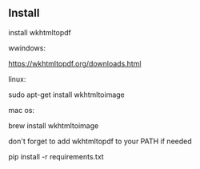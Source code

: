 ## Install

install wkhtmltopdf

wwindows:

https://wkhtmltopdf.org/downloads.html

linux:

sudo apt-get install wkhtmltoimage

mac os:

brew install wkhtmltoimage


don't forget to add wkhtmltopdf to your PATH if needed

pip install -r requirements.txt